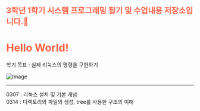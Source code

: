 <h2 style="color:ff6347;">3학년 1학기 시스템 프로그래밍 필기 및 수업내용 저장소입니다.📖</h2>
<h1 style="color: #ff6347;">Hello World!</h1>


학기 목표 : 실제 리눅스의 명령을 구현하기<br>

![Image](https://github.com/user-attachments/assets/0075fb4e-d2fa-436b-a512-c81f34fffd74) <br>
<hr>
0307 : 리눅스 설치 및 기본 개념<br>
0314 : 디렉토리와 파일의 생성, tree를 사용한 구조의 이해
